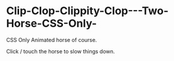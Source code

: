 # Clip-Clop-Clippity-Clop---Two-Horse-CSS-Only-


CSS Only Animated horse of course.

Click / touch the horse to slow things down.
